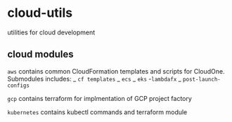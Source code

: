 # cloud-utils
utilities for cloud development

## cloud modules
`aws` contains common CloudFormation templates and scripts for CloudOne. Submodules includes:
_ `cf templates`
_ `ecs`
_ `eks`
-`lambdafx`
_ `post-launch-configs`

`gcp` contains terraform for implmentation of GCP project factory

`kubernetes` contains kubectl commands and terraform module
